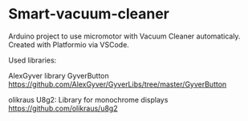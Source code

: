 # Smart-vacuum-cleaner

Arduino project to use micromotor with Vacuum Cleaner automaticaly.  Created with Platformio via VSCode.

Used libraries:

AlexGyver library GyverButton
https://github.com/AlexGyver/GyverLibs/tree/master/GyverButton


olikraus U8g2: Library for monochrome displays
https://github.com/olikraus/u8g2

